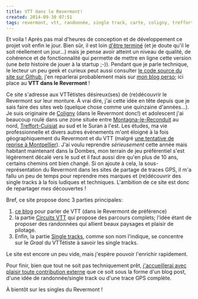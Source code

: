 ```yaml
---
title: VTT dans le Revermont!
created: 2014-09-30 07:51
tags: revermont, vtt, randonnée, single track, carte, coligny, treffort-cuisiat, montagna-le-reconduit
---
```


Et voila&nbsp;! Après pas mal d'heures de conception et de développement ce
projet voit enfin le jour. Bien sûr, il est loin [d'être
terminé](https://github.com/dpobel/revermont.bike/issues) (et je doute qu'il le
soit réellement un jour...) mais je pense avoir atteint un niveau de qualité,
de cohérence et de fonctionnalité qui permette de mettre en ligne cette version
(une *beta* histoire de jouer à la startup ;-)). Pendant que je parle
technique, le lecteur un peu geek et curieux peut aussi consulter [le code
source du site sur Github](https://github.com/dpobel/revermont.bike/), j'en
reparlerai probablement mais sur [mon blog perso](http://damien.pobel.fr); ici
place au **VTT dans le Revermont**&nbsp;!

Ce site s'adresse aux VTTétistes désireux(ses) de (re)découvrir le Revermont sur leur
monture. À vrai dire, j'ai cette idée en tête depuis que je sais faire des sites
web (quelque chose comme une quinzaine d'années...). Je suis originaire de
[Coligny](/tags/coligny/) (dans le Revermont donc!) et adolescent j'ai beaucoup roulé dans une
zone située entre [Montagna-le-Reconduit](/tags/montagna-le-reconduit) au nord, [Treffort-Cuisiat](/tags/treffort-cuisiat) au sud et le
Suran à l'est. Les études, ma vie professionnelle et divers autres évènements
m'ont éloigné à la fois géographiquement du Revermont et du VTT (malgré [une
tentative de reprise à
Montpellier](http://damien.pobel.fr/post/vtt-autour-de-montpellier-avec-philovelo)).
J'ai voulu reprendre *sérieusement* cette année mais habitant maintenant dans la
Dombes, mon terrain de jeu préférentiel s'est légèrement décalé vers le sud et il
faut aussi dire qu'en plus de 10 ans, certains chemins ont bien changé. Si on
ajoute à cela, la sous-représentation du Revermont dans les sites de partage de
traces GPS, il m'a fallu un peu de temps pour reprendre mes marques et
(re)découvrir des single tracks à la fois ludiques et techniques. L'ambition de
ce site est donc de repartager *mes* découvertes&nbsp;!

Bref, ce site propose donc 3 parties principales:

1. [ce blog](/posts/) pour parler de VTT (dans le Revermont de préférence)
2. la partie [Circuits VTT](/randonnees/) qui propose des parcours complets;
   l'idée étant de proposer des randonnées qui allient beaux paysages et plaisir de
   pilotage.
3. Enfin, la partie [Single tracks](/single-tracks/), comme son nom l'indique,
   se concentre sur le *Graal* du VTTétiste à savoir les single tracks.

Le site est encore un peu vide, mais j'espère pouvoir l'enrichir rapidement.

Pour finir, bien que tout ne soit pas techniquement prêt, [j'accueillerai avec
plaisir toute contribution externe](/contact/) que ce soit sous la forme d'un
blog post, d'une idée de randonnée/single track ou d'une trace GPS complète.

À bientôt sur les singles du Revermont&nbsp;!
